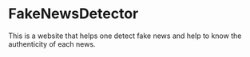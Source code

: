 # FakeNewsDetector
This is a website that helps one detect fake news and help to know the authenticity of each news.
